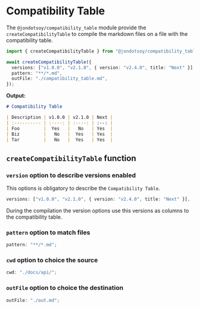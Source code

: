 # Compatibility Table

The `@jondotsoy/compatibility_table` module provide the `createCompatibilityTable` to compile the markdown files on a file with the compatibility table.

```ts
import { createCompatibilityTable } from "@jondotsoy/compatibility_table";

await createCompatibilityTable({
  versions: ["v1.0.0", "v2.1.0", { version: "v2.4.0", title: "Next" }],
  pattern: "**/*.md",
  outFile: "./compatibility_table.md",
});
```

**Output:**

```md
# Compatibility Table

| Description | v1.0.0 | v2.1.0 | Next |
| :---------- | :----: | :----: | :--: |
| Foo         |  Yes   |   No   | Yes  |
| Biz         |   No   |  Yes   | Yes  |
| Tar         |   No   |  Yes   | Yes  |
```

<!-- feature
compatibility: "*"
-->

## `createCompatibilityTable` function

<!-- feature
compatibility: "*"
-->

### `version` option to describe versions enabled

This options is obligatory to describe the `Compatibility Table`.

```ts
versions: ["v1.0.0", "v2.1.0", { version: "v2.4.0", title: "Next" }],
```

During the compilation the version options use this versions as columns to the compatibility table.

<!-- feature
compatibility: "*"
-->

### `pattern` option to match files

```ts
pattern: "**/*.md";
```

<!-- feature
compatibility: "*"
-->

### `cwd` option to choice the source

```ts
cwd: "./docs/api/";
```

<!-- feature
compatibility: "*"
-->

### `outFile` option to choice the destination

```ts
outFile: "./out.md";
```
